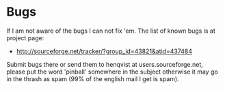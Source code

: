 # Bugs #

If I am not aware of the bugs I can not fix 'em.
The list of known bugs is at project page:

- <http://sourceforge.net/tracker/?group_id=43821&atid=437484>

Submit bugs there or send them to henqvist at users.sourceforge.net,
please put the word 'pinball' somewhere in the subject
otherwise it may go in the thrash as spam (99% of the english mail I get is spam).
